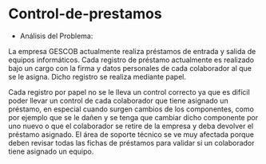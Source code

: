 # Control-de-prestamos

<ul>
<li>Análisis del Problema:</li>
</ul>
La empresa GESCOB actualmente realiza préstamos de entrada y salida de equipos informáticos. Cada registro de préstamo actualmente es realizado bajo un cargo con la firma y datos personales de cada colaborador al que se le asigna. Dicho registro se realiza mediante papel.

Cada registro por papel no se le lleva un control correcto ya que es difícil poder llevar un control de cada colaborador que tiene asignado un préstamo, en especial cuando surgen cambios de los componentes, como por ejemplo que se le dañen y se tenga que cambiar dicho componente por uno nuevo o que el colaborador se retire de la empresa y deba devolver el préstamo asignado.
El área de soporte técnico se ve muy afectada porque deben revisar todas las fichas de préstamos para validar si un colaborador tiene asignado un equipo. 
